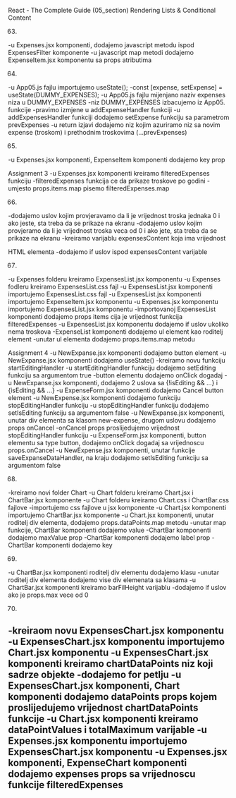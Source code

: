 React - The Complete Guide  (05_section)
Rendering Lists & Conditional Content

63. 
-u Expenses.jsx komponenti, dodajemo javascript metodu ispod ExpensesFilter komponente
-u javascript map metodi dodajemo ExpenseItem.jsx komponentu sa props atributima


64. 
-u App05.js fajlu importujemo useState();
-const [expense, setExpense] = useState(DUMMY_EXPENSES);
-u App05.js fajlu mijenjano naziv expenses niza u DUMMY_EXPENSES
-niz DUMMY_EXPENSES izbacujemo iz App05. funkcije
-pravimo izmjene u addExpenseHandler funkciji
-u addExpensesHandler funkciji dodajemo setExpense funkciju sa parametrom prevExpenses
-u return izjavi dodajemo niz kojim azuriramo niz sa novim expense (troskom) i prethodnim troskovima (...prevExpenses)


65. 
-u Expenses.jsx komponenti, ExpenseItem komponenti dodajemo key prop


Assignment 3
-u Expenses.jsx komponenti kreiramo filteredExpenses funkciju
-filteredExpenses funkcija ce da prikaze troskove po godini
-umjesto props.items.map pisemo filteredExpenses.map


66. 
-dodajemo uslov kojim provjeravamo da li je vrijednost troska jednaka 0 i ako jeste, sta treba da se prikaze na ekranu
-dodajemo uslov kojim provjeramo da li je vrijednost troska veca od 0 i ako jete, sta treba da se prikaze na ekranu
-kreiramo varijablu expensesContent koja ima vrijednost <p> HTML elementa
-dodajemo if uslov ispod expensesContent varijable


67. 
-u Expenses folderu kreiramo ExpensesList.jsx komponentu
-u Expenses fodleru kreiramo ExpensesList.css fajl
-u ExpensesList.jsx komponenti importujemo ExpensesList.css fajl
-u ExpensesList.jsx komponenti importujemo ExpenseItem.jsx komponentu
-u Expenses.jsx komponentu importujemo ExpensesList.jsx komponentu
-importovanoj ExpensesList komponenti dodajemo props items cija je vrijednost funkcija filteredExpenses
-u ExpensesList.jsx komponentu dodajemo if uslov ukoliko nema troskova
-ExpenseList komponenti dodajemo ul element kao roditelj element
-unutar ul elementa dodajemo props.items.map metodu


Assignment 4
-u NewExpanse.jsx komponenti dodajemo button element
-u NewExpanse.jsx komponenti dodajemo useState()
-kreiramo novu funkciju startEditingHandler
-u startEditingHandler funkciju dodajemo setEditing funkciju sa argumentom true
-button elementu dodajemo onClick dogadaj
-u NewExpanse.jsx komponenti, dodajemo 2 uslova sa {!isEditing && ...} i {isEditing && ...}
-u ExpenseForm.jsx komponenti dodajemo Cancel button element
-u NewExpense.jsx komponenti dodajemo funkciju stopEditingHandler funkciju
-u stopEditingHandler funkciju dodajemo setIsEditing funkciju sa argumentom false
-u NewExpanse.jsx komponenti, unutar div elementa sa klasom new-expense, drugom uslovu dodajemo props onCancel 
-onCancel props proslijedujemo vrijednost stopEditingHandler funkciju
-u ExpenseForm.jsx komponenti, button elementu sa type button, dodajemo onClick dogadaj sa vrijednoscu props.onCancel
-u NewExpense.jsx komponenti, unutar funkcije saveExpanseDataHandler, na kraju dodajemo setIsEditing funkciju sa argumentom false


68. 
-kreiramo novi folder Chart
-u Chart folderu kreiramo Chart.jsx i ChartBar.jsx komponente
-u Chart folderu kreiramo Chart.css i ChartBar.css fajlove
-importujemo css fajlove u jsx komponente
-u Chart.jsx komponenti importujemo ChartBar.jsx komponente
-u Chart.jsx komponenti, unutar roditelj div elementa, dodajemo props.dataPoints.map metodu
-unutar map funkcije, ChartBar komponenti dodajemo value
-ChartBar komponenti dodajemo maxValue prop
-ChartBar komponenti dodajemo label prop
-ChartBar komponenti dodajemo key


69. 
-u ChartBar.jsx komponenti roditelj div elementu dodajemo klasu
-unutar roditelj div elementa dodajemo vise div elemenata sa klasama
-u ChartBar.jsx komponenti kreiramo barFilHeight varijablu 
-dodajemo if uslov ako je props.max vece od 0


70. 
-kreiraom novu ExpensesChart.jsx komponentu
-u ExpensesChart.jsx komponentu importujemo Chart.jsx komponentu
-u ExpensesChart.jsx komponenti kreiramo chartDataPoints niz koji sadrze objekte
-dodajemo for petlju
-u ExpensesChart.jsx komponenti, Chart komponenti dodajemo dataPoints props kojem proslijedujemo vrijednost chartDataPoints funkcije
-u Chart.jsx komponenti kreiramo dataPointValues i totalMaximum varijable
-u Expenses.jsx komponentu importujemo ExpensesChart.jsx komponentu
-u Expenses.jsx komponenti, ExpenseChart komponenti dodajemo expenses props sa vrijednoscu funkcije filteredExpenses
-
